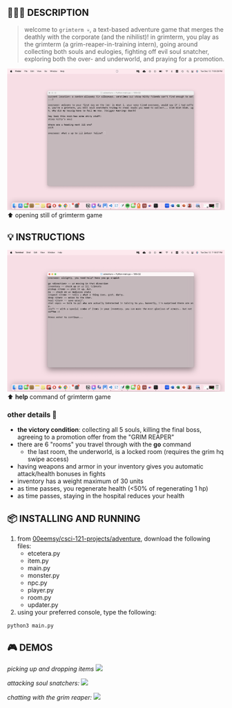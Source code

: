 ## 👩🏻‍💻 DESCRIPTION
> welcome to `grimterm 💀`, a text-based adventure game that merges the deathly with the corporate (and the nihilist)! in grimterm, you play as the grimterm (a grim-reaper-in-training intern), going around collecting both souls and eulogies, fighting off evil soul snatcher, exploring both the over- and underworld, and praying for a promotion.

![Opening Screen of Grimterm](./visuals/opening-still)
⬆️ opening still of grimterm game

## 💡 INSTRUCTIONS 
![Help Screen of Grimtern](./visuals/help)
⬆️ **help** command of grimterm game

### other details 🌟
* **the victory condition**: collecting all 5 souls, killing the final boss, agreeing to a promotion offer from the "GRIM REAPER"
* there are 6 "rooms" you travel through with the **go** command
   * the last room, the underworld, is a locked room (requires the grim hq swipe access)
* having weapons and armor in your inventory gives you automatic attack/health bonuses in fights
* inventory has a weight maximum of 30 units
* as time passes, you regenerate health (<50% of regenerating 1 hp)
* as time passes, staying in the hospital reduces your health

  
##  📦 INSTALLING AND RUNNING 
1. from [00eemsy/csci-121-projects/adventure](https://github.com/00eemsy/csci-121-projects/tree/main/adventure), download the following files:
    * etcetera.py
    * item.py
    * main.py
    * monster.py
    * npc.py
    * player.py
    * room.py
    * updater.py
2. using your preferred console, type the following:

``` 
python3 main.py 
```

## 🎮 DEMOS 

_picking up and dropping items_
![](./visuals/pickup.gif)

_attacking soul snatchers:_
![](./visuals/attack.gif)

_chatting with the grim reaper:_
![](./visuals/chat.gif)
